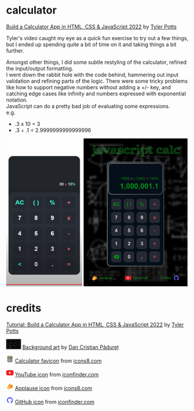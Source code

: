 # calculator
<!-- Building a simple calculator with HTML, CSS &amp; JavaScript -->
[Build a Calculator App in HTML, CSS & JavaScript 2022](https://www.youtube.com/watch?v=_x8mNUBhLSk) by [Tyler Potts](https://www.youtube.com/@TylerPotts)  

Tyler's video caught my eye as a quick fun exercise to try out a few things, but I ended up spending quite a bit of time on it and taking things a bit further.

Amongst other things, I did some subtle restyling of the calculator, refined the input/output formatting.  
I went down the rabbit hole with the code behind, hammering out input validation and refining parts of the logic.
There were some tricky problems like how to support negative numbers without adding a +/- key, and catching edge cases like infinity and numbers expressed with exponential notation.  
JavaScript can do a pretty bad job of evaluating some expressions.  
e.g.  
* .3 x 10 = 3
* .3 ÷ .1 = 2.9999999999999996

<!-- ![My Image](images/screenshot.png) -->
<img src="images/screenshotVid.png" height="400" /> <img src="images/screenshot.png" height="400" />  

# credits  
[Tutorial: Build a Calculator App in HTML, CSS & JavaScript 2022](https://www.youtube.com/watch?v=_x8mNUBhLSk) by [Tyler Potts](https://www.youtube.com/@TylerPotts)  

<img src="images/background.jpg" width="40" /> [Background art](https://unsplash.com/photos/h3kuhYUCE9A) by [Dan Cristian Pădureț](https://unsplash.com/@dancristianpaduret)  

<img src="images/favicon.png" width="20" /> [Calculator favicon](https://icons8.com/icon/12780/calculator) from [icons8.com](https://icons8.com/)  

<img src="images/youtube_icon.png" width="20" /> [YouTube icon](https://www.iconfinder.com/icons/1298778/youtube_play_video_icon) from [iconfinder.com](https://www.iconfinder.com/)  

<img src="images/applause_icon.png" width="20" /> [Applause icon](https://icons8.com/icon/12802/applause) from [icons8.com](https://icons8.com/)  

<img src="images/github_icon.png" width="20" /> [GitHub icon](https://www.iconfinder.com/icons/8725822) from [iconfinder.com](https://www.iconfinder.com/)  

